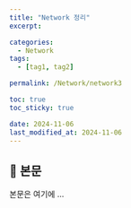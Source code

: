 ```yaml
---
title: "Network 정리"
excerpt: 

categories:
  - Network
tags:
  - [tag1, tag2]

permalink: /Network/network3

toc: true
toc_sticky: true

date: 2024-11-06
last_modified_at: 2024-11-06
---
```


## 🦥 본문

본문은 여기에 ...


